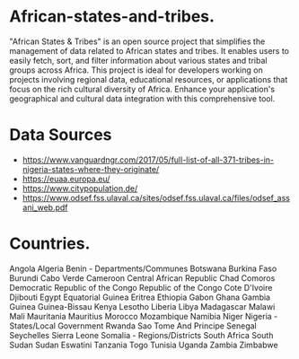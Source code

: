 # African-states-and-tribes.

"African States & Tribes" is an open source project that simplifies the management of data related to African states and tribes. It enables users to easily fetch, sort, and filter information about various states and tribal groups across Africa. This project is ideal for developers working on projects involving regional data, educational resources, or applications that focus on the rich cultural diversity of Africa. Enhance your application's geographical and cultural data integration with this comprehensive tool.

# Data Sources
- https://www.vanguardngr.com/2017/05/full-list-of-all-371-tribes-in-nigeria-states-where-they-originate/
- https://euaa.europa.eu/
- https://www.citypopulation.de/
- https://www.odsef.fss.ulaval.ca/sites/odsef.fss.ulaval.ca/files/odsef_assani_web.pdf



# Countries.
Angola
Algeria
Benin - Departments/Communes
Botswana
Burkina Faso
Burundi
Cabo Verde
Cameroon
Central African Republic
Chad
Comoros
Democratic Republic of the Congo
Republic of the Congo
Cote D'Ivoire
Djibouti
Egypt
Equatorial Guinea
Eritrea
Ethiopia
Gabon
Ghana
Gambia
Guinea
Guinea-Bissau
Kenya
Lesotho
Liberia
Libya
Madagascar
Malawi
Mali
Mauritania
Mauritius
Morocco
Mozambique
Namibia
Niger
Nigeria - States/Local Government
Rwanda
Sao Tome And Principe
Senegal
Seychelles
Sierra Leone
Somalia - Regions/Districts
South Africa
South Sudan
Sudan
Eswatini
Tanzania
Togo
Tunisia
Uganda
Zambia
Zimbabwe

